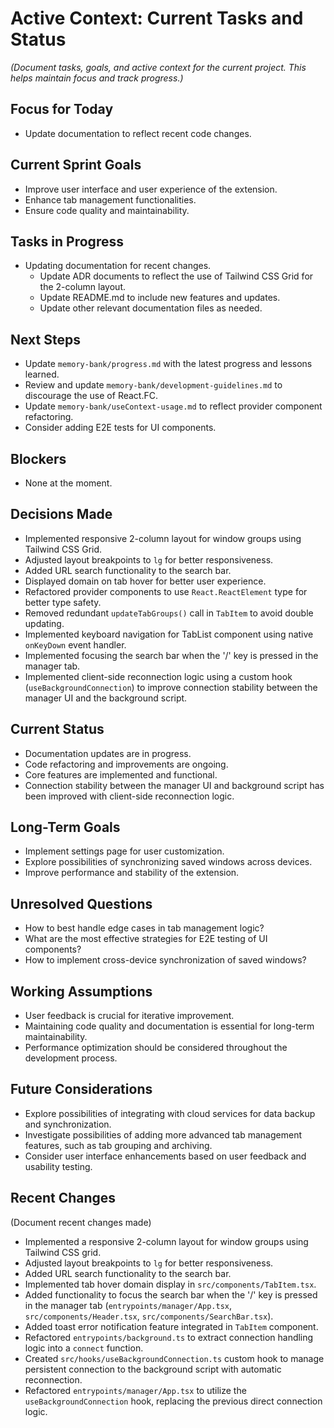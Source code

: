 # Active Context: Current Tasks and Status

_(Document tasks, goals, and active context for the current project. This helps maintain focus and track progress.)_

## Focus for Today

- Update documentation to reflect recent code changes.

## Current Sprint Goals

- Improve user interface and user experience of the extension.
- Enhance tab management functionalities.
- Ensure code quality and maintainability.

## Tasks in Progress

- Updating documentation for recent changes.
  - Update ADR documents to reflect the use of Tailwind CSS Grid for the 2-column layout.
  - Update README.md to include new features and updates.
  - Update other relevant documentation files as needed.

## Next Steps

- Update `memory-bank/progress.md` with the latest progress and lessons learned.
- Review and update `memory-bank/development-guidelines.md` to discourage the use of React.FC.
- Update `memory-bank/useContext-usage.md` to reflect provider component refactoring.
- Consider adding E2E tests for UI components.

## Blockers

- None at the moment.

## Decisions Made

- Implemented responsive 2-column layout for window groups using Tailwind CSS Grid.
- Adjusted layout breakpoints to `lg` for better responsiveness.
- Added URL search functionality to the search bar.
- Displayed domain on tab hover for better user experience.
- Refactored provider components to use `React.ReactElement` type for better type safety.
- Removed redundant `updateTabGroups()` call in `TabItem` to avoid double updating.
- Implemented keyboard navigation for TabList component using native `onKeyDown` event handler.
- Implemented focusing the search bar when the '/' key is pressed in the manager tab.
- Implemented client-side reconnection logic using a custom hook (`useBackgroundConnection`) to improve connection stability between the manager UI and the background script.

## Current Status

- Documentation updates are in progress.
- Code refactoring and improvements are ongoing.
- Core features are implemented and functional.
- Connection stability between the manager UI and background script has been improved with client-side reconnection logic.

## Long-Term Goals

- Implement settings page for user customization.
- Explore possibilities of synchronizing saved windows across devices.
- Improve performance and stability of the extension.

## Unresolved Questions

- How to best handle edge cases in tab management logic?
- What are the most effective strategies for E2E testing of UI components?
- How to implement cross-device synchronization of saved windows?

## Working Assumptions

- User feedback is crucial for iterative improvement.
- Maintaining code quality and documentation is essential for long-term maintainability.
- Performance optimization should be considered throughout the development process.

## Future Considerations

- Explore possibilities of integrating with cloud services for data backup and synchronization.
- Investigate possibilities of adding more advanced tab management features, such as tab grouping and archiving.
- Consider user interface enhancements based on user feedback and usability testing.

## Recent Changes

(Document recent changes made)

- Implemented a responsive 2-column layout for window groups using Tailwind CSS grid.
- Adjusted layout breakpoints to `lg` for better responsiveness.
- Added URL search functionality to the search bar.
- Implemented tab hover domain display in `src/components/TabItem.tsx`.
- Added functionality to focus the search bar when the '/' key is pressed in the manager tab (`entrypoints/manager/App.tsx`, `src/components/Header.tsx`, `src/components/SearchBar.tsx`).
- Added toast error notification feature integrated in `TabItem` component.
- Refactored `entrypoints/background.ts` to extract connection handling logic into a `connect` function.
- Created `src/hooks/useBackgroundConnection.ts` custom hook to manage persistent connection to the background script with automatic reconnection.
- Refactored `entrypoints/manager/App.tsx` to utilize the `useBackgroundConnection` hook, replacing the previous direct connection logic.

